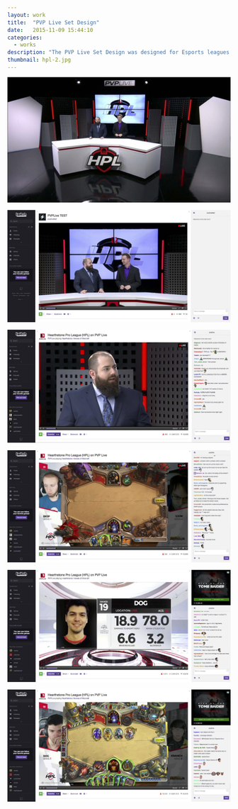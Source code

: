 ```yaml
---
layout: work
title:  "PVP Live Set Design"
date:   2015-11-09 15:44:10
categories:
  - works
description: "The PVP Live Set Design was designed for Esports leagues. The production was aimed to be clean & professional with efforts to legitimize Esports in the marketplace. The desk was designed to be the main focus while utilizing design and light in the background as supporting elements. Careful consideration  "
thumbnail: hpl-2.jpg
---
```


![](/img/hpl-2.jpg)

![](/img/hpl-1.jpg)

![](/img/hpl-3.jpg)

<!-- ![](/img/unfinished-set-design.jpg) -->

![](/img/hpl-4.jpg)

![](/img/hpl-5.jpg)

![](/img/hpl-6.jpg)

